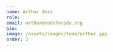 ```yaml
---
name: Arthur Smid
role:
email: arthur@codeforpdx.org
bio:
image: /assets/images/team/arthur.jpg
order: 2
---
```

